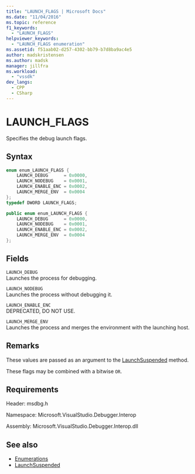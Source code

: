 ```yaml
---
title: "LAUNCH_FLAGS | Microsoft Docs"
ms.date: "11/04/2016"
ms.topic: reference
f1_keywords:
  - "LAUNCH_FLAGS"
helpviewer_keywords:
  - "LAUNCH_FLAGS enumeration"
ms.assetid: f51aab02-d257-4302-bb79-b7d8ba9ac4e5
author: madskristensen
ms.author: madsk
manager: jillfra
ms.workload:
  - "vssdk"
dev_langs:
  - CPP
  - CSharp
---
```

# LAUNCH_FLAGS
Specifies the debug launch flags.

## Syntax

```cpp
enum enum_LAUNCH_FLAGS {
    LAUNCH_DEBUG      = 0x0000,
    LAUNCH_NODEBUG    = 0x0001,
    LAUNCH_ENABLE_ENC = 0x0002,
    LAUNCH_MERGE_ENV  = 0x0004
};
typedef DWORD LAUNCH_FLAGS;
```

```csharp
public enum enum_LAUNCH_FLAGS {
    LAUNCH_DEBUG      = 0x0000,
    LAUNCH_NODEBUG    = 0x0001,
    LAUNCH_ENABLE_ENC = 0x0002,
    LAUNCH_MERGE_ENV  = 0x0004
};
```

## Fields
`LAUNCH_DEBUG`\
Launches the process for debugging.

`LAUNCH_NODEBUG`\
Launches the process without debugging it.

`LAUNCH_ENABLE_ENC`\
DEPRECATED, DO NOT USE.

`LAUNCH_MERGE_ENV`\
Launches the process and merges the environment with the launching host.

## Remarks
These values are passed as an argument to the [LaunchSuspended](../../../extensibility/debugger/reference/idebugenginelaunch2-launchsuspended.md) method.

These flags may be combined with a bitwise `OR`.

## Requirements
Header: msdbg.h

Namespace: Microsoft.VisualStudio.Debugger.Interop

Assembly: Microsoft.VisualStudio.Debugger.Interop.dll

## See also
- [Enumerations](../../../extensibility/debugger/reference/enumerations-visual-studio-debugging.md)
- [LaunchSuspended](../../../extensibility/debugger/reference/idebugenginelaunch2-launchsuspended.md)

